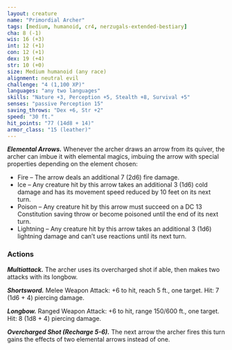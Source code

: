 ```yaml
---
layout: creature
name: "Primordial Archer"
tags: [medium, humanoid, cr4, nerzugals-extended-bestiary]
cha: 8 (-1)
wis: 16 (+3)
int: 12 (+1)
con: 12 (+1)
dex: 19 (+4)
str: 10 (+0)
size: Medium humanoid (any race)
alignment: neutral evil
challenge: "4 (1,100 XP)"
languages: "any two languages"
skills: "Nature +3, Perception +5, Stealth +8, Survival +5"
senses: "passive Perception 15"
saving_throws: "Dex +6, Str +2"
speed: "30 ft."
hit_points: "77 (14d8 + 14)"
armor_class: "15 (leather)"
---
```


***Elemental Arrows.*** Whenever the archer draws an
arrow from its quiver, the archer can imbue it with
elemental magics, imbuing the arrow with special
properties depending on the element chosen:

* Fire – The arrow deals an additional 7 (2d6) fire damage.
* Ice – Any creature hit by this arrow takes an additional 3 (1d6) cold damage and has its movement speed reduced by 10 feet on its next turn.
* Poison – Any creature hit by this arrow must succeed on a DC 13 Constitution saving throw or become poisoned until the end of its next turn.
* Lightning – Any creature hit by this arrow takes an additional 3 (1d6) lightning damage and can’t use reactions until its next turn.

### Actions

***Multiattack.*** The archer uses its overcharged shot if
able, then makes two attacks with its longbow.

***Shortsword.*** Melee Weapon Attack: +6 to hit, reach
5 ft., one target. Hit: 7 (1d6 + 4) piercing damage.

***Longbow.*** Ranged Weapon Attack: +6 to hit, range
150/600 ft., one target. Hit: 8 (1d8 + 4) piercing
damage.

***Overcharged Shot (Recharge 5-6).*** The next arrow
the archer fires this turn gains the effects of two
elemental arrows instead of one.
